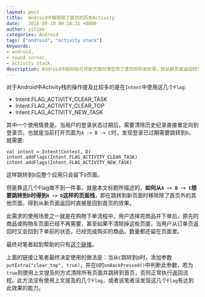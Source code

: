 ```yaml
---
layout: post
title:  Android中移除除了首页的历史Activity
date:   2018-09-10 09:18:31 +0800
author: yitimo
categories: Android
tags: ["android", "activity stack"]
keywords:
- android,
- round corner,
- activity stack,
description: Android中如何在打开新页面时清空除了首页的历史纪录，即从新页面返回时为首页
---
```


对于Android中Activity栈的操作提及比较多的是在``Intent``中使用这几个``Flag``:

* Intent.FLAG_ACTIVITY_CLEAR_TASK
* Intent.FLAG_ACTIVITY_CLEAR_TOP
* Intent.FLAG_ACTIVITY_NEW_TASK

其中一个使用情景是，当用户的登录状态过期后，需要清除历史纪录直接重定向到登录页，也就是当前打开页面为``A -> B -> C``时，发现登录已过期需要跳转到``D``，就需要:

```
val intent = Intent(Context, D)
intent.addFlags(Intent.FLAG_ACTIVITY_CLEAR_TASK)
intent.addFlags(Intent.FLAG_ACTIVITY_NEW_TASK)
```
这样跳转到``D``后整个应用只会留下``D``页面。

但是靠这几个Flag做不到一件事，就是本文标题所描述的，**如何从``A -> B -> C``想要跳转到``D``时得到``A -> D``这样的页面栈**，即在跳转到新页面时移除除了首页外的其他页面，得到从新页面返回时直接是回到首页的效果。

此需求的使用场景之一就是在购物下单流程中，用户选择完商品并下单后，原先的商品或购物车页面已经不再需要，甚至如果不清除掉这些页面，当用户从订单页返回时又会回到下单前的状态，已经完成购买的商品，数量都还留在页面里。

最终对笔者起到帮助的只有[这个链接](https://stackoverflow.com/questions/38879150/clear-activity-stack-except-first-activity)。

上面的链接让笔者最终决定使用的做法是：当从``C``跳转到``D``时，添加参数``putExtra("clear_top", true)``，并在``D``的``onBackPressed()``中判断此参数，若为``true``则使用上文提及的方式清除所有页面并跳转到首页，否则正常执行返回流程。此方法没有使用上文提及的几个``Flag``，或者说笔者没发现这几个``Flag``有达到此效果的能力。